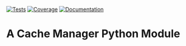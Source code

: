 [![Tests][badge-ci]][link-ci]
[![Coverage][badge-cov]][link-cov]
[![Documentation][badge-docs]][link-docs]

[badge-cov]: https://codecov.io/github/saezlab/cache-manager/graph/badge.svg
[link-cov]: https://codecov.io/github/saezlab/cache-manager
[badge-ci]: https://img.shields.io/github/actions/workflow/status/saezlab/cache-manager/ci.yml?branch=main
[link-ci]: https://github.com/saezlab/cache-manager/actions/workflows/ci.yml
[badge-docs]: https://img.shields.io/readthedocs/cache-manager
[link-docs]: https://cache-manager.readthedocs.io

# A Cache Manager Python Module
